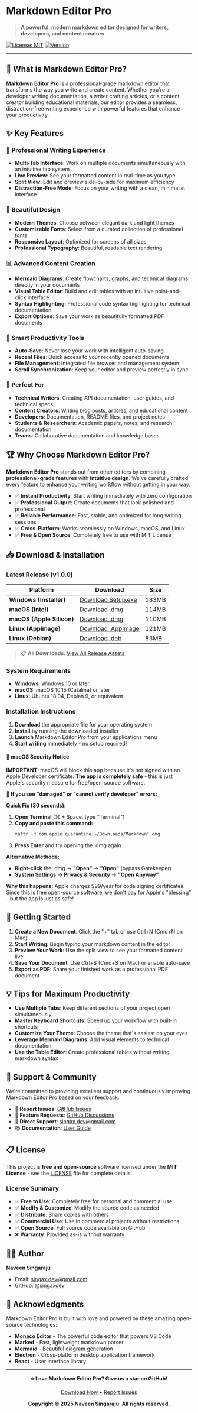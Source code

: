 # Markdown Editor Pro

> **A powerful, modern markdown editor designed for writers, developers, and content creators**

[![License: MIT](https://img.shields.io/badge/License-MIT-yellow.svg)](https://opensource.org/licenses/MIT)
[![Version](https://img.shields.io/badge/Version-1.0.0-blue.svg)](https://github.com/singaxdev/markdown-editor-pro/releases)

---

## 🚀 What is Markdown Editor Pro?

**Markdown Editor Pro** is a professional-grade markdown editor that transforms the way you write and create content. Whether you're a developer writing documentation, a writer crafting articles, or a content creator building educational materials, our editor provides a seamless, distraction-free writing experience with powerful features that enhance your productivity.

## ✨ Key Features

### 📝 **Professional Writing Experience**
- **Multi-Tab Interface**: Work on multiple documents simultaneously with an intuitive tab system
- **Live Preview**: See your formatted content in real-time as you type
- **Split View**: Edit and preview side-by-side for maximum efficiency
- **Distraction-Free Mode**: Focus on your writing with a clean, minimalist interface

### 🎨 **Beautiful Design**
- **Modern Themes**: Choose between elegant dark and light themes
- **Customizable Fonts**: Select from a curated collection of professional fonts
- **Responsive Layout**: Optimized for screens of all sizes
- **Professional Typography**: Beautiful, readable text rendering

### 📊 **Advanced Content Creation**
- **Mermaid Diagrams**: Create flowcharts, graphs, and technical diagrams directly in your documents
- **Visual Table Editor**: Build and edit tables with an intuitive point-and-click interface
- **Syntax Highlighting**: Professional code syntax highlighting for technical documentation
- **Export Options**: Save your work as beautifully formatted PDF documents

### 🔧 **Smart Productivity Tools**
- **Auto-Save**: Never lose your work with intelligent auto-saving
- **Recent Files**: Quick access to your recently opened documents
- **File Management**: Integrated file browser and management system
- **Scroll Synchronization**: Keep your editor and preview perfectly in sync

### 🎯 **Perfect For**
- **Technical Writers**: Creating API documentation, user guides, and technical specs
- **Content Creators**: Writing blog posts, articles, and educational content
- **Developers**: Documentation, README files, and project notes
- **Students & Researchers**: Academic papers, notes, and research documentation
- **Teams**: Collaborative documentation and knowledge bases

## 🏆 Why Choose Markdown Editor Pro?

**Markdown Editor Pro** stands out from other editors by combining **professional-grade features** with **intuitive design**. We've carefully crafted every feature to enhance your writing workflow without getting in your way.

- ✅ **Instant Productivity**: Start writing immediately with zero configuration
- ✅ **Professional Output**: Create documents that look polished and professional
- ✅ **Reliable Performance**: Fast, stable, and optimized for long writing sessions
- ✅ **Cross-Platform**: Works seamlessly on Windows, macOS, and Linux
- ✅ **Free & Open Source**: Completely free to use with MIT License

## 📥 Download & Installation

### Latest Release (v1.0.0)

| Platform | Download | Size |
|----------|----------|------|
| **Windows (Installer)** | [Download Setup.exe](https://github.com/singaxdev/markdown-editor-pro/releases/latest/download/Markdown-Editor-Pro-Setup-1.0.0.exe) | 183MB |
| **macOS (Intel)** | [Download .dmg](https://github.com/singaxdev/markdown-editor-pro/releases/latest/download/Markdown-Editor-Pro-1.0.0.dmg) | 114MB |
| **macOS (Apple Silicon)** | [Download .dmg](https://github.com/singaxdev/markdown-editor-pro/releases/latest/download/Markdown-Editor-Pro-1.0.0-arm64.dmg) | 110MB |
| **Linux (AppImage)** | [Download .AppImage](https://github.com/singaxdev/markdown-editor-pro/releases/latest/download/Markdown-Editor-Pro-1.0.0.AppImage) | 121MB |
| **Linux (Debian)** | [Download .deb](https://github.com/singaxdev/markdown-editor-pro/releases/latest/download/markdown-editor-pro_1.0.0_amd64.deb) | 83MB |

> 📋 **All Downloads**: [View All Release Assets](https://github.com/singaxdev/markdown-editor-pro/releases/latest)

### System Requirements

- **Windows**: Windows 10 or later
- **macOS**: macOS 10.15 (Catalina) or later  
- **Linux**: Ubuntu 18.04, Debian 9, or equivalent

### Installation Instructions

1. **Download** the appropriate file for your operating system
2. **Install** by running the downloaded installer
3. **Launch** Markdown Editor Pro from your applications menu
4. **Start writing** immediately - no setup required!

#### 🍎 **macOS Security Notice**
**IMPORTANT**: macOS will block this app because it's not signed with an Apple Developer certificate. **The app is completely safe** - this is just Apple's security measure for free/open-source software.

**🚨 If you see "damaged" or "cannot verify developer" errors:**

**Quick Fix (30 seconds):**
1. **Open Terminal** (⌘ + Space, type "Terminal")
2. **Copy and paste this command:**
   ```bash
   xattr -d com.apple.quarantine ~/Downloads/Markdown*.dmg
   ```
3. **Press Enter** and try opening the .dmg again

**Alternative Methods:**
- **Right-click** the .dmg → **"Open"** → **"Open"** (bypass Gatekeeper)
- **System Settings** → **Privacy & Security** → **"Open Anyway"**

**Why this happens:** Apple charges $99/year for code signing certificates. Since this is free open-source software, we don't pay for Apple's "blessing" - but the app is just as safe!

## 🎯 Getting Started

1. **Create a New Document**: Click the "+" tab or use Ctrl+N (Cmd+N on Mac)
2. **Start Writing**: Begin typing your markdown content in the editor
3. **Preview Your Work**: Use the split view to see your formatted content live
4. **Save Your Document**: Use Ctrl+S (Cmd+S on Mac) or enable auto-save
5. **Export as PDF**: Share your finished work as a professional PDF document

## 💡 Tips for Maximum Productivity

- **Use Multiple Tabs**: Keep different sections of your project open simultaneously
- **Master Keyboard Shortcuts**: Speed up your workflow with built-in shortcuts
- **Customize Your Theme**: Choose the theme that's easiest on your eyes
- **Leverage Mermaid Diagrams**: Add visual elements to technical documentation
- **Use the Table Editor**: Create professional tables without writing markdown syntax

## 🤝 Support & Community

We're committed to providing excellent support and continuously improving Markdown Editor Pro based on your feedback.

- 🐛 **Report Issues**: [GitHub Issues](https://github.com/singaxdev/markdown-editor-pro/issues)
- 💬 **Feature Requests**: [GitHub Discussions](https://github.com/singaxdev/markdown-editor-pro/discussions)
- 📧 **Direct Support**: [singax.dev@gmail.com](mailto:singax.dev@gmail.com)
- 📚 **Documentation**: [User Guide](https://github.com/singaxdev/markdown-editor-pro/wiki)

## 📋 License

This project is **free and open-source** software licensed under the **MIT License** - see the [LICENSE](LICENSE) file for complete details.

### License Summary
- ✅ **Free to Use**: Completely free for personal and commercial use
- ✅ **Modify & Customize**: Modify the source code as needed
- ✅ **Distribute**: Share copies with others
- ✅ **Commercial Use**: Use in commercial projects without restrictions
- ✅ **Open Source**: Full source code available on GitHub
- ❌ **Warranty**: Provided as-is without warranty

## 👨‍💻 Author

**Naveen Singaraju**
- Email: [singax.dev@gmail.com](mailto:singax.dev@gmail.com)
- GitHub: [@singaxdev](https://github.com/singaxdev)

## 🙏 Acknowledgments

Markdown Editor Pro is built with love and powered by these amazing open-source technologies:

- **Monaco Editor** - The powerful code editor that powers VS Code
- **Marked** - Fast, lightweight markdown parser
- **Mermaid** - Beautiful diagram generation
- **Electron** - Cross-platform desktop application framework
- **React** - User interface library

---

<div align="center">

**⭐ Love Markdown Editor Pro? Give us a star on GitHub!**

[Download Now](https://github.com/singaxdev/markdown-editor-pro/releases/latest) • [Report Issues](https://github.com/singaxdev/markdown-editor-pro/issues)

**Copyright © 2025 Naveen Singaraju. All rights reserved.**

</div>
